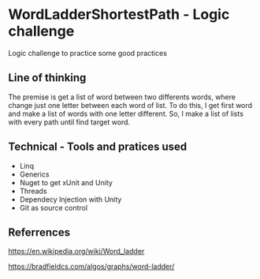 # WordLadderShortestPath - Logic challenge 

Logic challenge to practice some good practices

## Line of thinking

The premise is get a list of word between two differents words, where change just one letter between each word of list.
To do this, I get first word and make a list of words with one letter different.
So, I make a list of lists with every path until find target word.

## Technical - Tools and pratices used
* Linq
* Generics
* Nuget to get xUnit and Unity
* Threads
* Dependecy Injection with Unity
* Git as source control

## Referrences
https://en.wikipedia.org/wiki/Word_ladder

https://bradfieldcs.com/algos/graphs/word-ladder/
